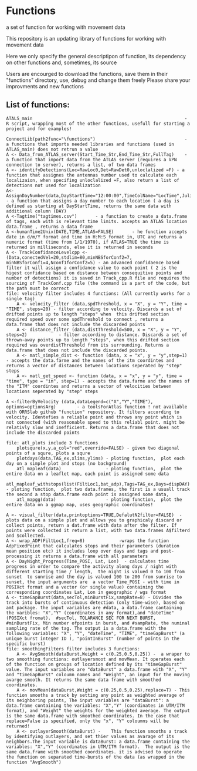 # Functions
a set of function for working with movement data

This repository is an updating library of functions for working with movement data

Here we only specify the general descriptipon of function, its dependency on other functions and, sometimes, its source

Users are encourged to download the functions, save them in their "functions" directory, use, debug and change them freely
Please share your improvments and new functions

## List of functions:
	ATALS_main                                                          - R script, wrapping most of the other functions, usefull for starting a project and for examples!

	ConnectLib(path2func="\functions")                                  - a functions that imports needed libraries and functions (used in ATLAS_main) does not retrun a value
	A <- Data_from_ATLAS_server(Start_Time_Str,End_Time_Str,FullTag)    - a function that import data from the ATLAS server (requires a VPN connection to server), returns a list, of two data frames
	A <- identifyDetections(Loc=RawLoc0,Det=RawDet0,unloclalized =F) - a function that assignes the antennas number used to calculate each localizaion, when specifing unloclalized =F, also return a list of detections not used for localization
	A<- AssignDayNumber(data,DayStartTime="12:00:00",TimeColName="LocTime",Julian=FALSE) - a function that assigns a day number to each location ( a day is defined as starting at DayStartTime, returns the same data with additional column (DAY)
	A <-Tagtime("tagtimes.csv")       - a function to create a data.frame of tags, each with is relevant time limits. accepts an ATLAS location data.frame , returns a data frame
	A <-humanTime2Unix(DATE,TIME,ATLAS=FALSE)       - he function accepts date in d/m/Y format and time in H:M:S format in, UTC and returns a numeric format (time from 1/1/1970), if ATLAS=TRUE the time is returned in milliseconds, else it is returned in seconds
	A <- TrackConfidanceLevelcpp <- (Data,conectedVel=20,stdlim=80,minNBSforConf2=7, minNBSforConf1=4,Nconf1forConf2=5) - an advanced confidaence based filter it will assign a confidance value to each point ( 2 is the higest confidance based on distance between consequitive points and number of detections) it is saved in Track_cpp.R file and requires the sourcing of TrackConf.cpp file (the command is a part of the code, but the path must be correct
	file: velocity filter includes 4 functions: (All currently works for a single tag)
		A <- velocity_filter (data,spdThreshold, x = "X", y = "Y", time = "TIME", steps=20) - filter according to velocity. Discards a set of drifted points up to length "steps" when  this drifted section required speed over some spdThreshold to connect , returns a data.frame that does not include the discarded points 
		A <- distance_filter (data,distThreshold=500, x = "X", y = "Y", steps=2)            - filter according to distance. Discards a set of thrown-away points up to length "steps", when this drifted section required was overdistThreshold from its surrounding. Returns a  data.frame that does not include the discarded points. 
		A <- matl_simple_dist <- function (data, x = "x", y = "y",step=1) 		    - accepts the data.farme and the names of the itm coordintes and returns a vector of distances between locations seperated by "step" steps
		A <- matl_get_speed <- function (data, x = "x", y = "y", time = "time", type = "in", step=1) - accepts the data.farme and the names of the "ITM" coordintes and returns a vector of velocities between locations seperated by "step" steps
		
	A <-filterByVelocity (data,dataLegend=c("X","Y","TIME"), options=optionsArg)        - a toolsForAtlas function ! not available with ORRSlab github "function" repository. It filters according to velocity. Identefies a reliable point and throws any point which is not connected (with reasonable speed to this reliabl point. might be relativly slow and inefficient. Returns a data.frame that does not include the discarded points

	file: atl_plots include 3 functions
		plotsqure(x,y,a_col="red",override=FALSE) - given two diagonal points of a squre, plots a squre
		plotdays(data,TAG_ex,xlims,ylims) - ploting function,  plot each day on a simple plot and stops (no background)
		atl_mapleaf(data)                 - ploting function,  plot the entire data on a leaflet map, each point is assigned some data
		atl_mapleaf_withstops(list(FiltLoc1,bat_adp),Tags=TAG_ex,Days=dispDAY) - ploting function,  plot two data.frames, the first is a usuall track the second a stop data.frame each point is assigned some data, 
		atl_mapgg(data)                   - ploting function,  plot the entire data on a ggmap map, uses geographic coordinates!
		
	A <- visual_filter(data,printoptions=TRUE,DefalutN2filter=FALSE)  - plots data on a simple plot and allows you to graphicaly discard or collect points, return a dat.frame with data after the filter. If points were collected it return a list, with two data.frames A$filterd and $collected.
	A <- wrap_ADP(FiltLoc1,freq=8)             -wraps the function AdpFixedPoint that calculates stops and their parameters (duration mean position etc) it includes loop over days and tags and post-processing it returns a data.frame with all parameters
	A <- DayNight_Progress(Time_POSI, Lat, Lon)  - calculates time progress in order to compare the activity along days / night with different starting time / length,  the night is valued 0 to 100 from sunset  to sunrise and the day is valued 100 to 200 from sunrise to sunset, the input arguments are  a vector Time_POSI - with time in POSIXct format and a vector (or single value) containing the corresponding coordinates Lat, Lon in geographic / wgs format
	A <- timeGapBurst(data,secTol,minBurstFix,sampRate=8) - Divides the track into bursts of continuous detection (only time-wise), based on amt package. the input variables are #data, a data.frame cantaining the varibles: "X","Y" (coordinates in any format),and "dateTime" (POSIXct fromat).  #secTol, TOLARANCE SEC FOR NEXT BURST, #minBurstFix, Min number ofpoints in burst, and #sampRate, the numinal sampling rate of the tag. The output is a data.frame with the following variables: "X", "Y", "dateTime", "TIME", "timeGapBurst" (a unique burst integer ID ), "pointInBurst" (number of points in the specific burst)
	file: smoothingFilters filter includes 3 functions:
		A <- AvgSmooth(dataBurst,Weight = c(0.25,0.5,0.25)) -  a wraper to two smoothing functions: outlayersmoot and movMean. It operates each of the function on groups of location defined by its "timeGapBurst" value. The input variables are "dataBurst" a data.frame with "X", "Y" and "timeGapBurst" coloumn names and "Weight", an input for the moving avarge smooth. It returns the same data frame with smoothed coordinates. 
		A <- movMean(dataBurst,Weight = c(0.25,0.5,0.25),replace=T) - This function smooths a track by setting any point as weighted average of its neighboring points, The input variables are "dataBurst": a data.frame containing the variables: "X","Y" (coordinates in UTM/ITM format), and "Weight" the weights for the weighted average. The output is the same data.frame with smoothed coordinates. In the case that replace=False is specified, only the "x", "Y" coloumns will be returned!
		A <- outlayerSmooth(dataBurst) - 	This function smooths a track by identifying outlayers, and set thier values as avarage of its neighbors.The input variable is dataBurst: a data.frame containing the variables: "X","Y" (coordinates in UTM/ITM format).  The output is the same data.frame with smoothed coordinates. it is advised to operate the function on separated time-bursts of the data (as wrapped in the function "AvgSmooth")
	

